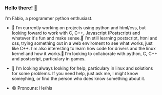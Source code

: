 ### Hello there! 👋



I'm Fábio, a programmer python enthusiast.

- 🔭 I’m currently working on projects using python and html/css, but looking foward to work with C, C++, Javascript (Postscript) and whatever it's fun and make sense.🌱 I’m still learning postscript, html and css, trying something out in a web enviroment to see what works, just like C++. I'm also interesting to learn how code for drivers and the linux kernel and how it works.👯 I’m looking to collaborate with python, C, C++ and postscript, particulary in games.

- 🤔 I’m looking always looking for help, particulary in linux and solutions for some problems. If you need help, just ask me, I might know someyhing, or find the person who does know something about it.

- 😄 Pronouns: He/his

